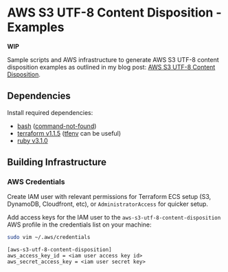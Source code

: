 # AWS S3 UTF-8 Content Disposition - Examples

**WIP**

Sample scripts and AWS infrastructure to generate AWS S3 UTF-8 content disposition examples as outlined in my blog post: [AWS S3 UTF-8 Content Disposition](https://cpcwood.com/blog). 

## Dependencies

Install required dependencies:
- [bash](https://www.gnu.org/software/bash/) ([command-not-found](https://command-not-found.com/bash))
- [terraform v1.1.5](https://learn.hashicorp.com/tutorials/terraform/install-cli) ([tfenv](https://github.com/tfutils/tfenv) can be useful)
- [ruby v3.1.0](https://www.ruby-lang.org/en/downloads/)

## Building Infrastructure

### AWS Credentials

Create IAM user with relevant permissions for Terraform ECS setup (S3, DynamoDB, Cloudfront, etc), or `AdministratorAccess` for quicker setup.

Add access keys for the IAM user to the `aws-s3-utf-8-content-disposition` AWS profile in the credentials list on your machine:

```sh
sudo vim ~/.aws/credentials
```

```
[aws-s3-utf-8-content-disposition]
aws_access_key_id = <iam user access key id>
aws_secret_access_key = <iam user secret key>
```

